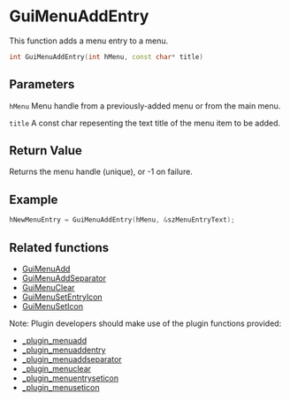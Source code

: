 # GuiMenuAddEntry

This function adds a menu entry to a menu.

```c++
int GuiMenuAddEntry(int hMenu, const char* title)
```

## Parameters

`hMenu` Menu handle from a previously-added menu or from the main menu.

`title` A const char repesenting the text title of the menu item to be added.

## Return Value

Returns the menu handle (unique), or -1 on failure.

## Example

```c++
hNewMenuEntry = GuiMenuAddEntry(hMenu, &szMenuEntryText);
```

## Related functions

- [GuiMenuAdd](./GuiMenuAdd.md)
- [GuiMenuAddSeparator](./GuiMenuAddSeparator.md)
- [GuiMenuClear](./GuiMenuClear.md)
- [GuiMenuSetEntryIcon](./GuiMenuSetEntryIcon.md)
- [GuiMenuSetIcon](./GuiMenuSetIcon.md)

Note: Plugin developers should make use of the plugin functions provided:

- [_plugin_menuadd](../../plugins/API/menuadd.rst)
- [_plugin_menuaddentry](../../plugins/API/menuaddentry.rst)
- [_plugin_menuaddseparator](../../plugins/API/menuaddseparator.rst)
- [_plugin_menuclear](../../plugins/API/menuclear.rst)
- [_plugin_menuentryseticon](../../plugins/API/menuentryseticon.rst)
- [_plugin_menuseticon](../../plugins/API/menuseticon.rst)